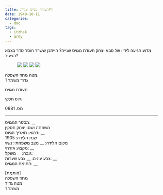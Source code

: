 ```yaml
---
title: תעודת מגויס שנייה?!
date: 1948-10-11
categories:
  - doc
tags:
  - itzhak
  - army
---
```


מדוע הגיעה לידיו של סבא יצחק תעודת מגויס שנייה?
הייתכן ששרר חוסר סדר בצבא הצעיר?

<figure class="half">
    <a  href="/haskindocs/assets/images/1948-10-11-second-draft-cert-1.jpg">
    <img src="/haskindocs/assets/images/1948-10-11-second-draft-cert-1.jpg"></a>
    <a  href="/haskindocs/assets/images/1948-10-11-second-draft-cert-2.jpg">
    <img src="/haskindocs/assets/images/1948-10-11-second-draft-cert-2.jpg"></a>
    <a  href="/haskindocs/assets/images/1948-10-11-second-draft-cert-3.jpg">
    <img src="/haskindocs/assets/images/1948-10-11-second-draft-cert-3.jpg"></a>
    <a  href="/haskindocs/assets/images/1948-10-11-second-draft-cert-4.jpg">
    <img src="/haskindocs/assets/images/1948-10-11-second-draft-cert-4.jpg"></a>
</figure>

מטה מחוז השפלה.  
גדוד משמר 1  

תעודת מגויס

גיוס חלקי

מס. 0881

---

מספר המגויס: __  
משפחה ושם: יצחק חסקין  
דרגא:  תאריך הגיוס: __  
שנת הלידה: 1905  
מקום הלידה: __  מצב משפחתי: נשוי  
מקצוע אזרחי: __  
גובה: __   משקל: __  
צבע עינים: __   צבע שערות: __  
חתימת המגויס: __  

[חותמת]  
מחוז השפלה  
מטה גדוד  
משמר 1
